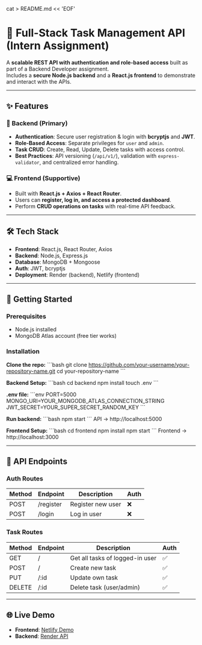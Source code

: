 cat > README.md << 'EOF'
# 📌 Full-Stack Task Management API (Intern Assignment)

A **scalable REST API with authentication and role-based access** built as part of a Backend Developer assignment.  
Includes a **secure Node.js backend** and a **React.js frontend** to demonstrate and interact with the APIs.

---

## ✨ Features

### 🔐 Backend (Primary)
- **Authentication**: Secure user registration & login with **bcryptjs** and **JWT**.  
- **Role-Based Access**: Separate privileges for `user` and `admin`.  
- **Task CRUD**: Create, Read, Update, Delete tasks with access control.  
- **Best Practices**: API versioning (`/api/v1/`), validation with `express-validator`, and centralized error handling.  

### 💻 Frontend (Supportive)
- Built with **React.js + Axios + React Router**.  
- Users can **register, log in, and access a protected dashboard**.  
- Perform **CRUD operations on tasks** with real-time API feedback.  

---

## 🛠️ Tech Stack
- **Frontend**: React.js, React Router, Axios  
- **Backend**: Node.js, Express.js  
- **Database**: MongoDB + Mongoose  
- **Auth**: JWT, bcryptjs  
- **Deployment**: Render (backend), Netlify (frontend)  

---

## 🚀 Getting Started

### Prerequisites
- Node.js installed  
- MongoDB Atlas account (free tier works)  

### Installation

**Clone the repo:**
\`\`\`bash
git clone https://github.com/your-username/your-repository-name.git
cd your-repository-name
\`\`\`

**Backend Setup:**
\`\`\`bash
cd backend
npm install
touch .env
\`\`\`

**.env file:**
\`\`\`env
PORT=5000
MONGO_URI=YOUR_MONGODB_ATLAS_CONNECTION_STRING
JWT_SECRET=YOUR_SUPER_SECRET_RANDOM_KEY
\`\`\`

**Run backend:**
\`\`\`bash
npm start
\`\`\`
API → http://localhost:5000

**Frontend Setup:**
\`\`\`bash
cd frontend
npm install
npm start
\`\`\`
Frontend → http://localhost:3000

---

## 🔌 API Endpoints

### Auth Routes
| Method | Endpoint   | Description       | Auth |
|--------|------------|------------------|------|
| POST   | /register  | Register new user | ❌   |
| POST   | /login     | Log in user       | ❌   |

### Task Routes
| Method | Endpoint | Description                     | Auth |
|--------|----------|---------------------------------|------|
| GET    | /        | Get all tasks of logged-in user | ✅   |
| POST   | /        | Create new task                 | ✅   |
| PUT    | /:id     | Update own task                 | ✅   |
| DELETE | /:id     | Delete task (user/admin)        | ✅   |

---

## 🌐 Live Demo
- **Frontend**: [Netlify Demo](https://cheerful-llama-d90774.netlify.app/register)  
- **Backend**: [Render API](https://my-task-api-b3ox.onrender.com)


